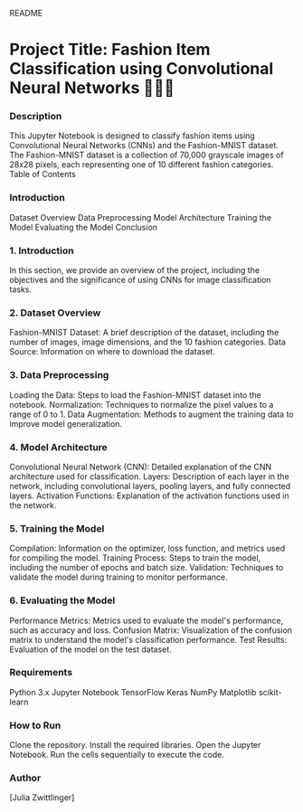 README
# Project Title: Fashion Item Classification using Convolutional Neural Networks 👗👠👜

### Description
This Jupyter Notebook is designed to classify fashion items using Convolutional Neural Networks (CNNs) and the Fashion-MNIST dataset. The Fashion-MNIST dataset is a collection of 70,000 grayscale images of 28x28 pixels, each representing one of 10 different fashion categories.
Table of Contents

### Introduction
Dataset Overview
Data Preprocessing
Model Architecture
Training the Model
Evaluating the Model
Conclusion

### 1. Introduction
In this section, we provide an overview of the project, including the objectives and the significance of using CNNs for image classification tasks.

### 2. Dataset Overview
Fashion-MNIST Dataset: A brief description of the dataset, including the number of images, image dimensions, and the 10 fashion categories.
Data Source: Information on where to download the dataset.

### 3. Data Preprocessing

Loading the Data: Steps to load the Fashion-MNIST dataset into the notebook.
Normalization: Techniques to normalize the pixel values to a range of 0 to 1.
Data Augmentation: Methods to augment the training data to improve model generalization.

### 4. Model Architecture
Convolutional Neural Network (CNN): Detailed explanation of the CNN architecture used for classification.
Layers: Description of each layer in the network, including convolutional layers, pooling layers, and fully connected layers.
Activation Functions: Explanation of the activation functions used in the network.

### 5. Training the Model
Compilation: Information on the optimizer, loss function, and metrics used for compiling the model.
Training Process: Steps to train the model, including the number of epochs and batch size.
Validation: Techniques to validate the model during training to monitor performance.

### 6. Evaluating the Model
Performance Metrics: Metrics used to evaluate the model's performance, such as accuracy and loss.
Confusion Matrix: Visualization of the confusion matrix to understand the model's classification performance.
Test Results: Evaluation of the model on the test dataset.


### Requirements

Python 3.x
Jupyter Notebook
TensorFlow
Keras
NumPy
Matplotlib
scikit-learn

### How to Run

Clone the repository.
Install the required libraries.
Open the Jupyter Notebook.
Run the cells sequentially to execute the code.

### Author
[Julia Zwittlinger]



